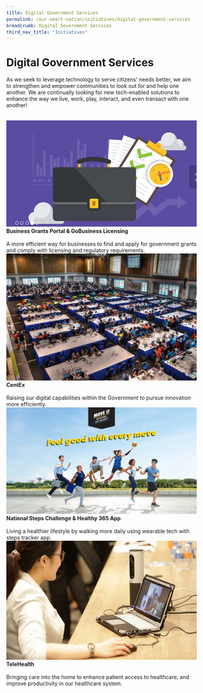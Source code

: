 ```yaml
---
title: Digital Government Services
permalink: /our-smart-nation/initiatives/digital-government-services
breadcrumb: Digital Government Services
third_nav_title: "Initiatives"
---
```

# Digital Government Services

As we seek to leverage technology to serve citizens' needs better, we aim to strengthen and empower communities to look out for and help one another. We are continually looking for new tech-enabled solutions to enhance the way we live, work, play, interact, and even transact with one another!

<br>
<div class="row">  
  <div class="column-c" > 
    <a href="/our-smart-nation/initiatives/digital-government-services/business-grants-gobusiness-licensing" target="_blank"><img src="/images/our-smart-nation/Initiatives/business-grants-overview.jpg"></a><br>
    <div class="header"><b>Business Grants Portal & GoBusiness Licensing</b></div><br>
    <div class="para">A more efficient way for businesses to find and apply for government grants and comply with licensing and regulatory requirements.</div>
  </div>
   <div class="column-c"> 
    <a href="/our-smart-nation/initiatives/digital-government-services/Centex" target="_blank"><img src="/images/our-smart-nation/Initiatives/centex.jpg"></a><br>
     <div class="header"><b>CentEx</b></div><br>
    <div class="para">Raising our digital capabilities within the Government to pursue innovation more efficiently.</div>
  </div>
  <div class="column-c">  
    <a href="/our-smart-nation/initiatives/health/national-steps-challenge" target="_blank"><img src="/images/our-smart-nation/Initiatives/national-steps-challenge.png"></a><br>
    <div class="header"><b>National Steps Challenge & Healthy 365 App</b></div><br>
    <div class="para">Living a healthier lifestyle by walking more daily using wearable tech with steps tracker app.</div>
  </div>     
</div>
<div class="row">  
  <div class="column-c" > 
    <a href="/our-smart-nation/initiatives/health/telehealth" target="_blank"><img src="/images/our-smart-nation/Initiatives/telehealth-overview.jpg"></a><br>
    <div class="header"><b>TeleHealth</b></div><br>
    <div class="para">Bringing care into the home to enhance patient access to healthcare, and improve productivity in our healthcare system.</div>
  </div>
  </div>      
</div>
